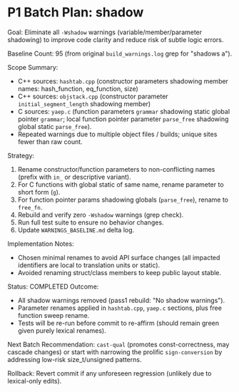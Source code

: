 # P1 Batch Plan: shadow

Goal: Eliminate all `-Wshadow` warnings (variable/member/parameter shadowing) to improve code clarity and reduce risk of subtle logic errors.

Baseline Count: 95 (from original `build_warnings.log` grep for "shadows a").

Scope Summary:
- C++ sources: `hashtab.cpp` (constructor parameters shadowing member names: hash_function, eq_function, size)
- C++ sources: `objstack.cpp` (constructor parameter `initial_segment_length` shadowing member)
- C sources: `yaep.c` (function parameters `grammar` shadowing static global pointer `grammar`; local function pointer parameter `parse_free` shadowing global static `parse_free`).
- Repeated warnings due to multiple object files / builds; unique sites fewer than raw count.

Strategy:
1. Rename constructor/function parameters to non-conflicting names (prefix with `in_` or descriptive variant).
2. For C functions with global static of same name, rename parameter to short form (`g`).
3. For function pointer params shadowing globals (`parse_free`), rename to `free_fn`.
4. Rebuild and verify zero `-Wshadow` warnings (grep check).
5. Run full test suite to ensure no behavior changes.
6. Update `WARNINGS_BASELINE.md` delta log.

Implementation Notes:
- Chosen minimal renames to avoid API surface changes (all impacted identifiers are local to translation units or static).
- Avoided renaming struct/class members to keep public layout stable.

Status: COMPLETED
Outcome:
- All shadow warnings removed (pass1 rebuild: "No shadow warnings").
- Parameter renames applied in `hashtab.cpp`, `yaep.c` sections, plus free function sweep rename.
- Tests will be re-run before commit to re-affirm (should remain green given purely lexical renames).

Next Batch Recommendation: `cast-qual` (promotes const-correctness, may cascade changes) or start with narrowing the prolific `sign-conversion` by addressing low-risk size_t/unsigned patterns.

Rollback: Revert commit if any unforeseen regression (unlikely due to lexical-only edits).
